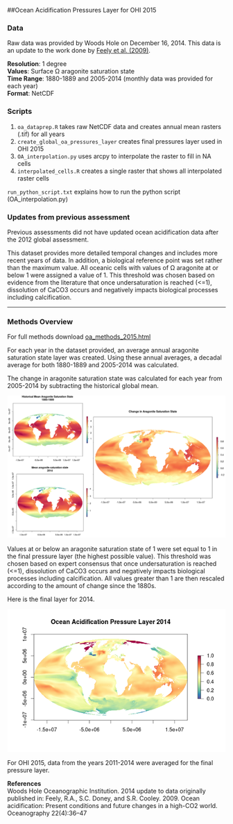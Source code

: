 ##Ocean Acidification Pressures Layer for OHI 2015

### Data

Raw data was provided by Woods Hole on December 16, 2014. This data is an update to the work done by [Feely et al. (2009)](http://www.tos.org/oceanography/archive/22-4_feely.pdf).  

**Resolution**: 1 degree  
**Values**: Surface &#937; aragonite saturation state  
  **Time Range**: 1880-1889 and 2005-2014 (monthly data was provided for each year)  
**Format**: NetCDF

### Scripts

1. `oa_dataprep.R` takes raw NetCDF data and creates annual mean rasters (.tif) for all years
2. `create_global_oa_pressures_layer` creates final pressures layer used in OHI 2015
3. `OA_interpolation.py` uses arcpy to interpolate the raster to fill in NA cells
4. `interpolated_cells.R` creates a single raster that shows all interpolated raster cells

`run_python_script.txt` explains how to run the python script (OA_interpolation.py)

### Updates from previous assessment

Previous assessments did not have updated ocean acidification data after the 2012 global assessment. 

This dataset provides more detailed temporal changes and includes more recent years of data. In addition, a biological reference point was set rather than the maximum value. All oceanic cells with values of &#937; aragonite at or below 1 were assigned a value of 1. This threshold was chosen based on evidence from the literature that once undersaturation is reached (<=1), dissolution of CaCO3 occurs and negatively impacts biological processes including calcification.
  
  ***
  
### Methods Overview
  
  For full methods download [oa_methods_2015.html](http://htmlpreview.github.io/?https://github.com/OHI-Science/ohiprep/blob/master/globalprep/Pressures_OceanAcidification/v2015/oa_methods_2015.html)

For each year in the dataset provided, an average annual aragonite saturation state layer was created. Using these annual averages, a decadal average for both 1880-1889 and 2005-2014 was calculated.


The change in aragonite saturation state was calculated for each year from 2005-2014 by subtracting the historical global mean. 

![](./images/old_new_change.png)


Values at or below an aragonite saturation state of 1 were set equal to 1 in the final pressure layer (the highest possible value). This threshold was chosen based on expert consensus that once undersaturation is reached (<=1), dissolution of CaCO3 occurs and negatively impacts biological processes including calcification. All values greater than 1 are then rescaled according to the amount of change since the 1880s.

Here is the final layer for 2014.

![](./images/oa_final_2014.png)

For OHI 2015, data from the years 2011-2014 were averaged for the final pressure layer.




**References**  
Woods Hole Oceanographic Institution. 2014 update to data originally published in: Feely, R.A., S.C. Doney, and
S.R. Cooley. 2009. Ocean acidification: Present conditions and future changes in a high-CO2 world.
Oceanography 22(4):36–47
